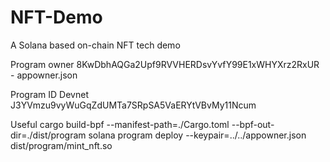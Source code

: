 # NFT-Demo
A Solana based on-chain NFT tech demo

Program owner
8KwDbhAQGa2Upf9RVVHERDsvYvfY99E1xWHYXrz2RxUR - appowner.json

Program ID Devnet
J3YVmzu9vyWuGqZdUMTa7SRpSA5VaERYtVBvMy11Ncum

Useful
cargo build-bpf --manifest-path=./Cargo.toml --bpf-out-dir=./dist/program
solana program deploy --keypair=../../appowner.json dist/program/mint_nft.so
